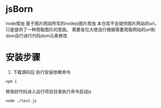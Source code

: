 # jsBorn
node爬虫
基于图片网站所写的nodejs图片爬虫
本仓库不会提供图片网站的url，只是提供了一种爬取图片的思路。
需要各位大佬自行根据需要爬取网站的url和dom自行进行代码dom元素修改

# 安装步骤

1. 下载源码后
执行安装依赖命令
```bash
npm i
```
修改好代码进入运行项目目录执行命令启动js
```bash
node ./test.js
```
